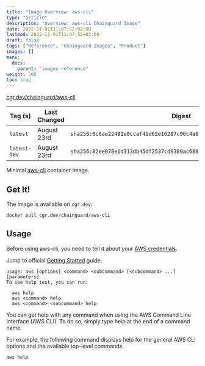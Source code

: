 ```yaml
---
title: "Image Overview: aws-cli"
type: "article"
description: "Overview: aws-cli Chainguard Image"
date: 2022-11-01T11:07:52+02:00
lastmod: 2022-11-01T11:07:52+02:00
draft: false
tags: ["Reference", "Chainguard Images", "Product"]
images: []
menu:
  docs:
    parent: "images-reference"
weight: 500
toc: true
---
```


[cgr.dev/chainguard/aws-cli](https://github.com/chainguard-images/images/tree/main/images/aws-cli)

| Tag (s)       | Last Changed | Digest                                                                    |
|---------------|--------------|---------------------------------------------------------------------------|
|  `latest`     | August 23rd  | `sha256:0c6ae22491e0ccaf41d62e16207c96c4a6593dbe378216cdbc3db5602adde85b` |
|  `latest-dev` | August 23rd  | `sha256:82ee078e1d313db45df2537cd9389ac68968ba753144d908e454ce1c5ec044f8` |



Minimal [aws-cli](https://github.com/aws/aws-cli) container image.

## Get It!

The image is available on `cgr.dev`:

```
docker pull cgr.dev/chainguard/aws-cli
```

## Usage

Before using aws-cli, you need to tell it about your [AWS credentials](https://github.com/aws/aws-cli/tree/v2#getting-started).

Jump to official [Getting Started](https://docs.aws.amazon.com/cli/latest/userguide/cli-usage-help.html) guide.

```shell
usage: aws [options] <command> <subcommand> [<subcommand> ...] [parameters]
To see help text, you can run:

  aws help
  aws <command> help
  aws <command> <subcommand> help
```

You can get help with any command when using the AWS Command Line Interface (AWS CLI). To do so, simply type help at the end of a command name.

For example, the following command displays help for the general AWS CLI options and the available top-level commands.

```shell
aws help
```

